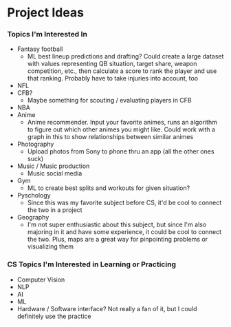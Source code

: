 # Project Ideas
### Topics I'm Interested In
* Fantasy football
  * ML best lineup predictions and drafting? Could create a large dataset with values representing QB situation, target share, weapon competition, etc., then calculate a score to rank the player and use that ranking. Probably have to take injuries into account, too
* NFL
* CFB? 
  * Maybe something for scouting / evaluating players in CFB
* NBA
* Anime
  * Anime recommender. Input your favorite animes, runs an algorithm to figure out which other animes you might like. Could work with a graph in this to show relationships between similar animes
* Photography 
  * Upload photos from Sony to phone thru an app (all the other ones suck) 
* Music / Music production
  * Music social media
* Gym
  * ML to create best splits and workouts for given situation?
* Pyschology
  * Since this was my favorite subject before CS, it'd be cool to connect the two in a project
* Geography
  * I'm not super enthusiastic about this subject, but since I'm also majoring in it and have some experience, it could be cool to connect the two. Plus, maps are a great way for pinpointing problems or visualizing them

### CS Topics I'm Interested in Learning or Practicing
* Computer Vision
* NLP
* AI
* ML
* Hardware / Software interface? Not really a fan of it, but I could definitely use the practice